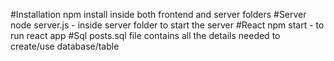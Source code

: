 #Installation
npm install inside both frontend and server folders
#Server
node server.js - inside server folder to start the server
#React
npm start - to run react app
#Sql
posts.sql file contains all the details needed to create/use database/table

